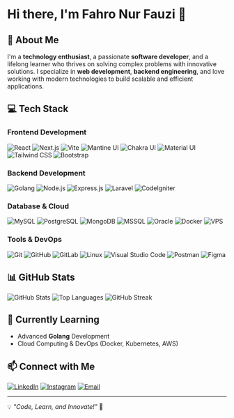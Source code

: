 # Hi there, I'm Fahro Nur Fauzi 👋

## 🚀 About Me
I'm a **technology enthusiast**, a passionate **software developer**, and a lifelong learner who thrives on solving complex problems with innovative solutions. I specialize in **web development**, **backend engineering**, and love working with modern technologies to build scalable and efficient applications. 

## 💻 Tech Stack
### Frontend Development
![React](https://img.shields.io/badge/React-20232A?style=for-the-badge&logo=react&logoColor=61DAFB)
![Next.js](https://img.shields.io/badge/Next.js-000000?style=for-the-badge&logo=nextdotjs&logoColor=white)
![Vite](https://img.shields.io/badge/Vite-646CFF?style=for-the-badge&logo=vite&logoColor=white)
![Mantine UI](https://img.shields.io/badge/Mantine_UI-0082F4?style=for-the-badge&logo=mantine&logoColor=white)
![Chakra UI](https://img.shields.io/badge/Chakra_UI-319795?style=for-the-badge&logo=chakraui&logoColor=white)
![Material UI](https://img.shields.io/badge/Material_UI-007FFF?style=for-the-badge&logo=mui&logoColor=white)
![Tailwind CSS](https://img.shields.io/badge/Tailwind_CSS-38B2AC?style=for-the-badge&logo=tailwindcss&logoColor=white)
![Bootstrap](https://img.shields.io/badge/Bootstrap-7952B3?style=for-the-badge&logo=bootstrap&logoColor=white)

### Backend Development
![Golang](https://img.shields.io/badge/Go-00ADD8?style=for-the-badge&logo=go&logoColor=white)
![Node.js](https://img.shields.io/badge/Node.js-339933?style=for-the-badge&logo=nodedotjs&logoColor=white)
![Express.js](https://img.shields.io/badge/Express-000000?style=for-the-badge&logo=express&logoColor=white)
![Laravel](https://img.shields.io/badge/Laravel-FF2D20?style=for-the-badge&logo=laravel&logoColor=white)
![CodeIgniter](https://img.shields.io/badge/CodeIgniter-EF4223?style=for-the-badge&logo=codeigniter&logoColor=white)

### Database & Cloud
![MySQL](https://img.shields.io/badge/MySQL-4479A1?style=for-the-badge&logo=mysql&logoColor=white)
![PostgreSQL](https://img.shields.io/badge/PostgreSQL-336791?style=for-the-badge&logo=postgresql&logoColor=white)
![MongoDB](https://img.shields.io/badge/MongoDB-47A248?style=for-the-badge&logo=mongodb&logoColor=white)
![MSSQL](https://img.shields.io/badge/Microsoft_SQL_Server-CC2927?style=for-the-badge&logo=microsoftsqlserver&logoColor=white)
![Oracle](https://img.shields.io/badge/Oracle-F80000?style=for-the-badge&logo=oracle&logoColor=white)
![Docker](https://img.shields.io/badge/Docker-2496ED?style=for-the-badge&logo=docker&logoColor=white)
![VPS](https://img.shields.io/badge/VPS-006400?style=for-the-badge&logo=server&logoColor=white)

### Tools & DevOps
![Git](https://img.shields.io/badge/Git-F05032?style=for-the-badge&logo=git&logoColor=white)
![GitHub](https://img.shields.io/badge/GitHub-181717?style=for-the-badge&logo=github&logoColor=white)
![GitLab](https://img.shields.io/badge/GitLab-FC6D26?style=for-the-badge&logo=gitlab&logoColor=white)
![Linux](https://img.shields.io/badge/Linux-FCC624?style=for-the-badge&logo=linux&logoColor=black)
![Visual Studio Code](https://img.shields.io/badge/VS_Code-007ACC?style=for-the-badge&logo=visualstudiocode&logoColor=white)
![Postman](https://img.shields.io/badge/Postman-FF6C37?style=for-the-badge&logo=postman&logoColor=white)
![Figma](https://img.shields.io/badge/Figma-F24E1E?style=for-the-badge&logo=figma&logoColor=white)

## 📊 GitHub Stats
![GitHub Stats](https://github-readme-stats.vercel.app/api?username=fahrooo&show_icons=true&theme=radical)
![Top Languages](https://github-readme-stats.vercel.app/api/top-langs/?username=fahrooo&layout=compact&theme=radical)
![GitHub Streak](https://github-readme-streak-stats.herokuapp.com/?user=fahrooo&theme=radical)


## 🌱 Currently Learning
- Advanced **Golang** Development
- Cloud Computing & DevOps (Docker, Kubernetes, AWS)

## 📫 Connect with Me
[![LinkedIn](https://img.shields.io/badge/LinkedIn-0077B5?style=for-the-badge&logo=linkedin&logoColor=white)](https://www.linkedin.com/in/fahro-nur-fauzi-a330381b6)
[![Instagram](https://img.shields.io/badge/Instagram-E4405F?style=for-the-badge&logo=instagram&logoColor=white)](https://instagram.com/fahro_o)
[![Email](https://img.shields.io/badge/Email-D14836?style=for-the-badge&logo=gmail&logoColor=white)](mailto:fahronurf@gmail.com)

---
💡 *"Code, Learn, and Innovate!"* 🚀
